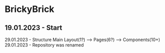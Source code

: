 # BrickyBrick
19.01.2023 - Start
----
29.01.2023 - Structure
Main Layout(1?) --> Pages(6?) --> Components(10+)
29.01.2023 - Repository was renamed
